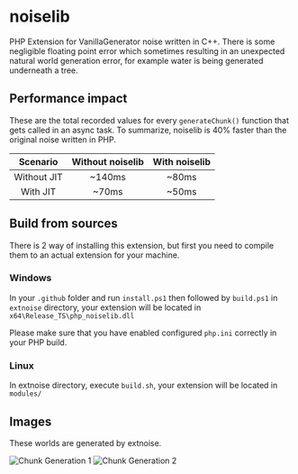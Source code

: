 # noiselib
PHP Extension for VanillaGenerator noise written in C++. There is some negligible floating point error which sometimes
resulting in an unexpected natural world generation error, for example water is being generated underneath a tree.

## Performance impact
These are the total recorded values for every `generateChunk()` function that gets called in an async task. To summarize, noiselib is 40% faster than the original noise written in PHP.

| Scenario | Without noiselib | With noiselib |
| :-----: | :-------: | :---------: |
| Without JIT | ~140ms | ~80ms |
| With JIT | ~70ms | ~50ms |

## Build from sources
There is 2 way of installing this extension, but first you need to compile them to an actual extension for your machine.

### Windows
In your `.github` folder and run `install.ps1` then followed by `build.ps1` in `extnoise` directory,
your extension will be located in `x64\Release_TS\php_noiselib.dll`

Please make sure that you have enabled configured `php.ini` correctly in your PHP build.

### Linux
In extnoise directory, execute `build.sh`, your extension will be located in `modules/`

## Images
These worlds are generated by extnoise.

![Chunk Generation 1](https://cdn.discordapp.com/attachments/512987829970665482/846261229009764372/unknown.png)
![Chunk Generation 2](https://cdn.discordapp.com/attachments/512987829970665482/846262473379282964/unknown.png)
